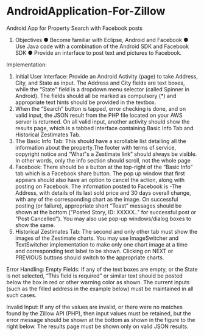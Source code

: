 # AndroidApplication-For-Zillow
Android App for Property Search with Facebook posts

1. Objectives
● Become familiar with Eclipse, Android and Facebook
● Use Java code with a combination of the Android SDK and Facebook SDK
● Provide an interface to post text and pictures to Facebook.

Implementation:
1. Initial User Interface: Provide an Android Activity (page) to take Address, City, and State as input. The Address and City fields are text boxes, while the “State” field is a dropdown menu selector (called Spinner in Android). The fields should all be marked as compulsory (*) and appropriate text hints should be provided in the textbox.
2. When the “Search” button is tapped, error checking is done, and on valid input, the JSON result from the PHP file located on your AWS server is returned. On all valid input, another activity should show the results page, which is a tabbed interface containing Basic Info Tab and Historical Zestimates Tab.
3. The Basic Info Tab:
This should have a scrollable list detailing all the information about the property.The footer with terms of service, copyright notice and “What‟s a Zestimate link” should always be visible. In other words, only the info section should scroll, not the whole page
4. Facebook: There should be a button at the top-right of the “Basic Info” tab which is a Facebook share button. The pop up window that first appears should also have an option to cancel the action, along with posting on Facebook. The information posted to Facebook is -The Address, with details of its last sold price and 30 days overall change, with any of the corresponding chart as the image. On successful posting (or failure), appropriate short “Toast” messages should be shown at the bottom ("Posted Story, ID: XXXXX.." for successful post or "Post Cancelled"). You may also use pop-up windows/dialog boxes to show the same.
5. Historical Zestimates Tab:
The second and only other tab must show the images of the Zestimate charts. You may use ImageSwitcher and TextSwitcher implementation to make only one chart image at a time and corresponding text label to be shown. Clicking on NEXT or PREVIOUS buttons should switch to the appropriate charts.


Error Handling:
Empty Fields: If any of the text boxes are empty, or the State is not selected, “This field is required” or similar text should be posted below the box in red or other warning color as shown. The current inputs (such as the filled address in the example below) must be maintained in all such cases.

Invalid Input: If any of the values are invalid, or there were no matches found by the Zillow API (PHP), then input values must be retained, but the error message should be shown at the bottom as shown in the figure to the right below.
The results page must be shown only on valid JSON results.

